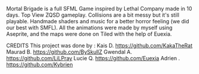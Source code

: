 Mortal Brigade is a full SFML Game inspired by Lethal Company made in 10 days.
Top View ZQSD gameplay.
Collisions are a bit messy but it's still playable.
Handmade shaders and music for a better horror feeling (we did our best with SMFL).
All the animations were made by myself using Aseprite, and the maps were done on Tiled with the help of Euexia.


CREDITS
This project was done by :
Kais D. https://github.com/KakaTheRat
Maurad B. https://github.com/BySkullZ
Gwendal A. https://github.com/LiLPray
Lucie Q. https://github.com/Euexia
Adrien . https://github.com/Kybrien
